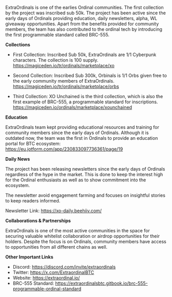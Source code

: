 ExtraOrdinals is one of the earlies Ordinal communities. The first collection by the project was inscribed sub 50k. The project has been active since the early days of Ordinals providing education, daily newsletters, alpha, WL giveaway opportunities. Apart from the benefits provided for community members, the team has also contributed to the ordinal tech by introducing the first programmable standard called BRC-555.

**Collections**

- First Collection: Inscribed Sub 50k, ExtraOrdinals are 1/1 Cyberpunk characters. The collection is 100 supply.
https://magiceden.io/tr/ordinals/marketplace/xo

- Second Collection: Inscribed Sub 300k, Orbinals is 1/1 Orbs given free to the early community members of ExtraOrdinals.
https://magiceden.io/tr/ordinals/marketplace/orbs

- Third Collection: XO Unchained is the third collection, which is also the first example of BRC-555, a programmable standard for inscriptions.
https://magiceden.io/ordinals/marketplace/xounchained


**Education**

ExtraOrdinals team kept providing educational resources and training for community members since the early days of Ordinals. Although it is outdated now, the team was the first in Ordinals to provide an education portal for BTC ecosystem: https://eu.jotform.com/app/230833097736361/page/19


**Daily News**

The project has been releasing newsletters since the early days of Ordinals regardless of the hype in the market. This is done to keep the interest high for the Ordinal enthusiasts as well as to show commitment into the ecosystem.

The newsletter avoid engagement farming and focuses on insightful stories to keep readers informed. 

Newsletter Link: https://xo-daily.beehiiv.com/

**Collaborations & Partnerships**

ExtraOrdinals is one of the most active communities in the space for securing valuable whitelist collaboration or airdrop opportunities for their holders. Despite the focus is on Ordinals, community members have access to opportunities from all different chains as well.

**Other Important Links**
- Discord: https://discord.com/invite/extraordinals
- Twitter: https://x.com/ExtraordinalBTC
- Website: https://extraordinal.io/
- BRC-555 Standard: https://extraordinalsbtc.gitbook.io/brc-555-programmable-ordinal-standard
